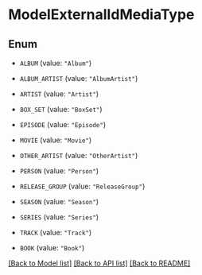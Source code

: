 # ModelExternalIdMediaType

## Enum


* `ALBUM` (value: `"Album"`)

* `ALBUM_ARTIST` (value: `"AlbumArtist"`)

* `ARTIST` (value: `"Artist"`)

* `BOX_SET` (value: `"BoxSet"`)

* `EPISODE` (value: `"Episode"`)

* `MOVIE` (value: `"Movie"`)

* `OTHER_ARTIST` (value: `"OtherArtist"`)

* `PERSON` (value: `"Person"`)

* `RELEASE_GROUP` (value: `"ReleaseGroup"`)

* `SEASON` (value: `"Season"`)

* `SERIES` (value: `"Series"`)

* `TRACK` (value: `"Track"`)

* `BOOK` (value: `"Book"`)


[[Back to Model list]](../README.md#documentation-for-models) [[Back to API list]](../README.md#documentation-for-api-endpoints) [[Back to README]](../README.md)


